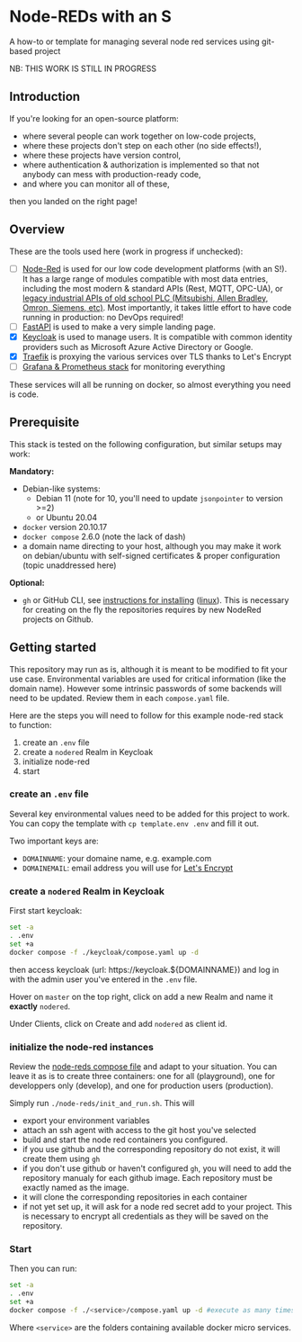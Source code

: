# Node-REDs with an S

A how-to or template for managing several node red services using git-based project

NB: THIS WORK IS STILL IN PROGRESS

## Introduction

If you're looking for an open-source platform:

- where several people can work together on low-code projects,
- where these projects don't step on each other (no side effects!),
- where these projects have version control,
- where authentication & authorization is implemented so that not anybody can mess with production-ready code,
- and where you can monitor all of these,

then you landed on the right page!

## Overview

These are the tools used here (work in progress if unchecked):

- [ ] [Node-Red](https://github.com/node-red/node-red-docker) is used for our low code development platforms (with an S!). It has a large range of modules compatible with most data entries, including the most modern & standard APIs (Rest, MQTT, OPC-UA), or [legacy industrial APIs of old school PLC (Mitsubishi, Allen Bradley, Omron, Siemens, etc)](https://flows.nodered.org/search?term=PLC&type=node). Most importantly, it takes little effort to have code running in production: no DevOps required!
- [ ] [FastAPI](https://github.com/tiangolo/fastapi) is used to make a very simple landing page.
- [X] [Keycloak](https://github.com/keycloak) is used to manage users. It is compatible with common identity providers such as Microsoft Azure Active Directory or Google.
- [X] [Traefik](https://github.com/traefik/traefik) is proxying the various services over TLS thanks to Let's Encrypt
- [ ] [Grafana & Prometheus stack](https://github.com/vegasbrianc/prometheus) for monitoring everything

These services will all be running on docker, so almost everything you need is code.

## Prerequisite

This stack is tested on the following configuration, but similar setups may work:

**Mandatory:**

- Debian-like systems:
  - Debian 11 (note for 10, you'll need to update `jsonpointer` to version >=2)
  - or Ubuntu 20.04
- `docker` version 20.10.17
- `docker compose` 2.6.0 (note the lack of dash)
- a domain name directing to your host, although you may make it work on debian/ubuntu with self-signed certificates & proper configuration (topic unaddressed here)

**Optional:**

- `gh` or GitHub CLI, see [instructions for installing](https://github.com/cli/cli#installation) ([linux](https://github.com/cli/cli/blob/trunk/docs/install_linux.md)). This is necessary for creating on the fly the repositories requires by new NodeRed projects on Github.

## Getting started

This repository may run as is, although it is meant to be modified to fit your use case. Environmental variables are used for critical information (like the domain name). However some intrinsic passwords of some backends will need to be updated. Review them in each `compose.yaml` file.

Here are the steps you will need to follow for this example node-red stack to function:

1. create an `.env` file
2. create a `nodered` Realm in Keycloak
3. initialize node-red
4. start


### create an `.env` file

Several key environmental values need to be added for this project to work. You can copy the template with `cp template.env .env` and fill it out.

Two important keys are:

- `DOMAINNAME`: your domaine name, e.g. example.com
- `DOMAINEMAIL`: email address you will use for [Let's Encrypt](https://letsencrypt.org)

### create a `nodered` Realm in Keycloak

First start keycloak:

```sh
set -a
. .env
set +a
docker compose -f ./keycloak/compose.yaml up -d
```

then access keycloak (url: https://keycloak.${DOMAINNAME}) and log in with the admin user you've entered in the `.env` file. 

Hover on `master` on the top right, click on add a new Realm and name it **exactly** `nodered`.

Under Clients, click on Create and add `nodered` as client id.

### initialize the node-red instances

Review the [node-reds compose file](node-reds/compose.yaml) and adapt to your situation. You can leave it as is to create three containers: one for all (playground), one for developpers only (develop), and one for production users (production).

Simply run `./node-reds/init_and_run.sh`. This will

- export your environment variables
- attach an ssh agent with access to the git host you've selected
- build and start the node red containers you configured.
- if you use github and the corresponding repository do not exist, it will create them using `gh`
- if you don't use github or haven't configured `gh`, you will need to add the repository manualy for each github image. Each repository must be exactly named as the image.
- it will clone the corresponding repositories in each container
- if not yet set up, it will ask for a node red secret add to your project. This is necessary to encrypt all credentials as they will be saved on the repository.

### Start

Then you can run:

```sh
set -a
. .env
set +a
docker compose -f ./<service>/compose.yaml up -d #execute as many times as needed
```

Where `<service>` are the folders containing available docker micro services.
